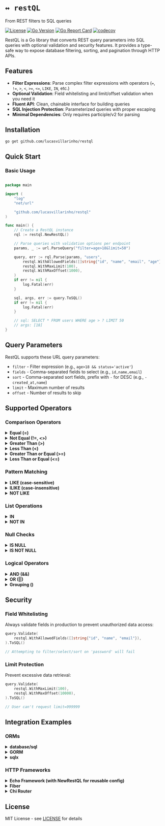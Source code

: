 # `↔️ restQL`

From REST filters to SQL queries

[![License](https://img.shields.io/github/license/lucasvillarinho/noproblem)](https://github.com/lucasvillarinho/restql/blob/master/LICENSE)
[![Go Version](https://img.shields.io/github/go-mod/go-version/lucasvillarinho/restql)](https://github.com/lucasvillarinho/restql)
[![Go Report Card](https://goreportcard.com/badge/github.com/lucasvillarinho/restql)](https://goreportcard.com/report/github.com/lucasvillarinho/restql)
[![codecov](https://codecov.io/gh/lucasvillarinho/restql/branch/master/graph/badge.svg)](https://codecov.io/gh/lucasvillarinho/restql)

RestQL is a Go library that converts REST query parameters into SQL queries with optional validation and security features. It provides a type-safe way to expose database filtering, sorting, and pagination through HTTP APIs.

## Features

- **Filter Expressions**: Parse complex filter expressions with operators (`=`, `!=`, `>`, `<`, `>=`, `<=`, `LIKE`, `IN`, etc.)
- **Optional Validation**: Field whitelisting and limit/offset validation when you need it
- **Fluent API**: Clean, chainable interface for building queries
- **SQL Injection Protection**: Parameterized queries with proper escaping
- **Minimal Dependencies**: Only requires participle/v2 for parsing

## Installation

```bash
go get github.com/lucasvillarinho/restql
```

## Quick Start

### Basic Usage

```go

package main

import (
    "log"
    "net/url"

    "github.com/lucasvillarinho/restql"
)

func main() {
    // Create a RestQL instance
    rql := restql.NewRestQL()

    // Parse queries with validation options per endpoint
    params, _ := url.ParseQuery("filter=age>18&limit=50")

    query, err := rql.Parse(params, "users",
        restql.WithAllowedFields([]string{"id", "name", "email", "age"}),
        restql.WithMaxLimit(100),
        restql.WithMaxOffset(1000),
    )
    if err != nil {
        log.Fatal(err)
    }

    sql, args, err := query.ToSQL()
    if err != nil {
        log.Fatal(err)
    }

    // sql: SELECT * FROM users WHERE age > ? LIMIT 50
    // args: [18]
}

```

## Query Parameters

RestQL supports these URL query parameters:

- `filter` - Filter expression (e.g., `age>18 && status='active'`)
- `fields` - Comma-separated fields to select (e.g., `id,name,email`)
- `sort` - Comma-separated sort fields, prefix with `-` for DESC (e.g., `-created_at,name`)
- `limit` - Maximum number of results
- `offset` - Number of results to skip

## Supported Operators

### Comparison Operators

<details>
<summary><b>Equal (=)</b></summary>

```go
params, _ := url.ParseQuery("filter=status='active'")
sql, args, _ := restql.Parse(params, "users").ToSQL()
// SELECT * FROM users WHERE status = ?
// args: ["active"]
```

</details>

<details>
<summary><b>Not Equal (!=, <>)</b></summary>

```go
params, _ := url.ParseQuery("filter=status!='inactive'")
sql, args, _ := restql.Parse(params, "users").ToSQL()
// SELECT * FROM users WHERE status != ?
// args: ["inactive"]
```

</details>

<details>
<summary><b>Greater Than (>)</b></summary>

```go
params, _ := url.ParseQuery("filter=age>18")
sql, args, _ := restql.Parse(params, "users").ToSQL()
// SELECT * FROM users WHERE age > ?
// args: [18]
```

</details>

<details>
<summary><b>Less Than (<)</b></summary>

```go
params, _ := url.ParseQuery("filter=price<100")
sql, args, _ := restql.Parse(params, "products").ToSQL()
// SELECT * FROM products WHERE price < ?
// args: [100]
```

</details>

<details>
<summary><b>Greater Than or Equal (>=)</b></summary>

```go
params, _ := url.ParseQuery("filter=rating>=4.5")
sql, args, _ := restql.Parse(params, "reviews").ToSQL()
// SELECT * FROM reviews WHERE rating >= ?
// args: [4.5]
```

</details>

<details>
<summary><b>Less Than or Equal (<=)</b></summary>

```go
params, _ := url.ParseQuery("filter=stock<=10")
sql, args, _ := restql.Parse(params, "products").ToSQL()
// SELECT * FROM products WHERE stock <= ?
// args: [10]
```

</details>

### Pattern Matching

<details>
<summary><b>LIKE (case-sensitive)</b></summary>

```go
params, _ := url.ParseQuery("filter=name LIKE '%John%'")
sql, args, _ := restql.Parse(params, "users").ToSQL()
// SELECT * FROM users WHERE name LIKE ?
// args: ["%John%"]
```

</details>

<details>
<summary><b>ILIKE (case-insensitive)</b></summary>

```go
params, _ := url.ParseQuery("filter=email ILIKE '%@gmail.com'")
sql, args, _ := restql.Parse(params, "users").ToSQL()
// SELECT * FROM users WHERE email ILIKE ?
// args: ["%@gmail.com"]
```

</details>

<details>
<summary><b>NOT LIKE</b></summary>

```go
params, _ := url.ParseQuery("filter=name NOT LIKE '%test%'")
sql, args, _ := restql.Parse(params, "users").ToSQL()
// SELECT * FROM users WHERE name NOT LIKE ?
// args: ["%test%"]
```

</details>

### List Operations

<details>
<summary><b>IN</b></summary>

```go
params, _ := url.ParseQuery("filter=status IN ('active','pending','approved')")
sql, args, _ := restql.Parse(params, "orders").ToSQL()
// SELECT * FROM orders WHERE status IN (?, ?, ?)
// args: ["active", "pending", "approved"]
```

</details>

<details>
<summary><b>NOT IN</b></summary>

```go
params, _ := url.ParseQuery("filter=role NOT IN ('admin','superadmin')")
sql, args, _ := restql.Parse(params, "users").ToSQL()
// SELECT * FROM users WHERE role NOT IN (?, ?)
// args: ["admin", "superadmin"]
```

</details>

### Null Checks

<details>
<summary><b>IS NULL</b></summary>

```go
params, _ := url.ParseQuery("filter=deleted_at IS NULL")
sql, args, _ := restql.Parse(params, "users").ToSQL()
// SELECT * FROM users WHERE deleted_at IS NULL
// args: []
```

</details>

<details>
<summary><b>IS NOT NULL</b></summary>

```go
params, _ := url.ParseQuery("filter=email IS NOT NULL")
sql, args, _ := restql.Parse(params, "users").ToSQL()
// SELECT * FROM users WHERE email IS NOT NULL
// args: []
```

</details>

### Logical Operators

<details>
<summary><b>AND (&&)</b></summary>

```go
params, _ := url.ParseQuery("filter=age>=18 && status='active'")
sql, args, _ := restql.Parse(params, "users").ToSQL()
// SELECT * FROM users WHERE (age >= ? AND status = ?)
// args: [18, "active"]
```

</details>

<details>
<summary><b>OR (||)</b></summary>

```go
params, _ := url.ParseQuery("filter=role='admin' || role='moderator'")
sql, args, _ := restql.Parse(params, "users").ToSQL()
// SELECT * FROM users WHERE (role = ? OR role = ?)
// args: ["admin", "moderator"]
```

</details>

<details>
<summary><b>Grouping ()</b></summary>

```go
params, _ := url.ParseQuery("filter=(age>=18 && country='US') || (age>=21 && country='UK')")
sql, args, _ := restql.Parse(params, "users").ToSQL()
// SELECT * FROM users WHERE ((age >= ? AND country = ?) OR (age >= ? AND country = ?))
// args: [18, "US", 21, "UK"]
```

</details>

## Security

### Field Whitelisting

Always validate fields in production to prevent unauthorized data access:

```go
query.Validate(
    restql.WithAllowedFields([]string{"id", "name", "email"}),
).ToSQL()

// Attempting to filter/select/sort on 'password' will fail
```

### Limit Protection

Prevent excessive data retrieval:

```go
query.Validate(
    restql.WithMaxLimit(100),
    restql.WithMaxOffset(10000),
).ToSQL()

// User can't request limit=999999
```

## Integration Examples

### ORMs

<details>
<summary><b>database/sql</b></summary>

```go
package main

import (
    "database/sql"
    "log"
    "net/url"

    _ "github.com/lib/pq"
    "github.com/lucasvillarinho/restql"
)

func main() {
    db, _ := sql.Open("postgres", "connection-string")
    defer db.Close()

    params, _ := url.ParseQuery("filter=age>=18&sort=-created_at&limit=10")

    sql, args, err := restql.Parse(params, "users").ToSQL()
    if err != nil {
        log.Fatal(err)
    }

    rows, err := db.Query(sql, args...)
    if err != nil {
        log.Fatal(err)
    }
    defer rows.Close()

    // Process rows...
}
```

</details>

<details>
<summary><b>GORM</b></summary>

```go
package main

import (
    "log"
    "net/url"

    "github.com/lucasvillarinho/restql"
    "gorm.io/driver/postgres"
    "gorm.io/gorm"
)

type User struct {
    ID        uint
    Name      string
    Email     string
    Age       int
    Status    string
    CreatedAt time.Time
}

func main() {
    db, _ := gorm.Open(postgres.Open("connection-string"), &gorm.Config{})

    params, _ := url.ParseQuery("filter=(age>=18 && status='active')&fields=id,name,email&limit=50")

    allowedFields := []string{"id", "name", "email", "age", "status", "created_at"}

    sql, args, err := restql.Parse(params, "users").
        Validate(restql.WithAllowedFields(allowedFields)).
        ToSQL()
    if err != nil {
        log.Fatal(err)
    }

    var users []User
    if err := db.Raw(sql, args...).Scan(&users).Error; err != nil {
        log.Fatal(err)
    }

    // Use users...
}
```

</details>

<details>
<summary><b>sqlx</b></summary>

```go
package main

import (
    "log"
    "net/url"

    "github.com/jmoiron/sqlx"
    _ "github.com/lib/pq"
    "github.com/lucasvillarinho/restql"
)

type User struct {
    ID        int       `db:"id"`
    Name      string    `db:"name"`
    Email     string    `db:"email"`
    Age       int       `db:"age"`
    Status    string    `db:"status"`
    CreatedAt time.Time `db:"created_at"`
}

func main() {
    db, _ := sqlx.Connect("postgres", "connection-string")
    defer db.Close()

    params, _ := url.ParseQuery("filter=status='active'&sort=-created_at&limit=20")

    sql, args, err := restql.Parse(params, "users").ToSQL()
    if err != nil {
        log.Fatal(err)
    }

    var users []User
    if err := db.Select(&users, sql, args...); err != nil {
        log.Fatal(err)
    }

    // Use users...
}
```

</details>

### HTTP Frameworks

<details>
<summary><b>Echo Framework (with NewRestQL for reusable config)</b></summary>

```go
package main

import (
    "database/sql"
    "net/http"

    "github.com/labstack/echo/v4"
    _ "github.com/lib/pq"
    "github.com/lucasvillarinho/restql"
)

type User struct {
    ID     int    `json:"id"`
    Name   string `json:"name"`
    Email  string `json:"email"`
    Age    int    `json:"age"`
    Status string `json:"status"`
}

type Product struct {
    ID    int    `json:"id"`
    Name  string `json:"name"`
    Price float64 `json:"price"`
}

func main() {
    e := echo.New()
    db, _ := sql.Open("postgres", "connection-string")
    defer db.Close()

    // Create reusable RestQL instance
    rql := restql.NewRestQL()

    // Users endpoint - with validation
    e.GET("/users", func(c echo.Context) error {
        sql, args, err := rql.Parse(c.QueryParams(), "users",
            restql.WithAllowedFields([]string{"id", "name", "email", "age", "status", "created_at"}),
            restql.WithMaxLimit(100),
            restql.WithMaxOffset(1000),
        ).ToSQL()

        if err != nil {
            return c.JSON(http.StatusBadRequest, map[string]string{"error": err.Error()})
        }

        rows, err := db.Query(sql, args...)
        if err != nil {
            return c.JSON(http.StatusInternalServerError, map[string]string{"error": "Database error"})
        }
        defer rows.Close()

        var users []User
        // Scan rows into users...
        return c.JSON(http.StatusOK, users)
    })

    // Products endpoint - different validation rules
    e.GET("/products", func(c echo.Context) error {
        sql, args, err := rql.Parse(c.QueryParams(), "products",
            restql.WithAllowedFields([]string{"id", "name", "price", "category"}),
            restql.WithMaxLimit(50),  // Different limit for products
        ).ToSQL()

        if err != nil {
            return c.JSON(http.StatusBadRequest, map[string]string{"error": err.Error()})
        }

        rows, err := db.Query(sql, args...)
        if err != nil {
            return c.JSON(http.StatusInternalServerError, map[string]string{"error": "Database error"})
        }
        defer rows.Close()

        var products []Product
        // Scan rows into products...
        return c.JSON(http.StatusOK, products)
    })

    e.Logger.Fatal(e.Start(":8080"))
}
```

</details>

<details>
<summary><b>Fiber</b></summary>

```go
package main

import (
    "database/sql"
    "net/url"

    "github.com/gofiber/fiber/v2"
    _ "github.com/lib/pq"
    "github.com/lucasvillarinho/restql"
)

type User struct {
    ID     int    `json:"id"`
    Name   string `json:"name"`
    Email  string `json:"email"`
    Age    int    `json:"age"`
    Status string `json:"status"`
}

func main() {
    app := fiber.New()
    db, _ := sql.Open("postgres", "connection-string")
    defer db.Close()

    app.Get("/users", func(c *fiber.Ctx) error {
        // Convert Fiber query params to url.Values
        params := make(url.Values)
        c.Request().URI().QueryArgs().VisitAll(func(key, value []byte) {
            params.Add(string(key), string(value))
        })

        allowedFields := []string{"id", "name", "email", "age", "status", "created_at"}

        sql, args, err := restql.Parse(params, "users").
            Validate(
                restql.WithAllowedFields(allowedFields),
                restql.WithMaxLimit(100),
            ).
            ToSQL()

        if err != nil {
            return c.Status(fiber.StatusBadRequest).JSON(fiber.Map{
                "error": err.Error(),
            })
        }

        rows, err := db.Query(sql, args...)
        if err != nil {
            return c.Status(fiber.StatusInternalServerError).JSON(fiber.Map{
                "error": "Database error",
            })
        }
        defer rows.Close()

        var users []User
        // Scan rows into users...

        return c.JSON(users)
    })

    app.Listen(":8080")
}
```

</details>

<details>
<summary><b>Chi Router</b></summary>

```go
package main

import (
    "database/sql"
    "encoding/json"
    "net/http"

    "github.com/go-chi/chi/v5"
    _ "github.com/lib/pq"
    "github.com/lucasvillarinho/restql"
)

type User struct {
    ID     int    `json:"id"`
    Name   string `json:"name"`
    Email  string `json:"email"`
    Age    int    `json:"age"`
    Status string `json:"status"`
}

func main() {
    r := chi.NewRouter()
    db, _ := sql.Open("postgres", "connection-string")
    defer db.Close()

    r.Get("/users", func(w http.ResponseWriter, r *http.Request) {
        allowedFields := []string{"id", "name", "email", "age", "status", "created_at"}

        sql, args, err := restql.Parse(r.URL.Query(), "users").
            Validate(
                restql.WithAllowedFields(allowedFields),
                restql.WithMaxLimit(100),
                restql.WithMaxOffset(1000),
            ).
            ToSQL()

        if err != nil {
            w.WriteHeader(http.StatusBadRequest)
            json.NewEncoder(w).Encode(map[string]string{
                "error": err.Error(),
            })
            return
        }

        rows, err := db.Query(sql, args...)
        if err != nil {
            w.WriteHeader(http.StatusInternalServerError)
            json.NewEncoder(w).Encode(map[string]string{
                "error": "Database error",
            })
            return
        }
        defer rows.Close()

        var users []User
        // Scan rows into users...

        w.Header().Set("Content-Type", "application/json")
        json.NewEncoder(w).Encode(users)
    })

    http.ListenAndServe(":8080", r)
}
```

</details>

## License

MIT License - see [LICENSE](LICENSE) for details
